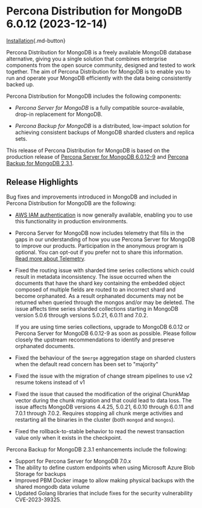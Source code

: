 # Percona Distribution for MongoDB 6.0.12 (2023-12-14)

[Installation](installation.md){.md-button}


Percona Distribution for MongoDB is a freely available MongoDB database alternative, giving you a single solution that combines enterprise components from the open source community, designed and tested to work together. The aim of Percona Distribution for MongoDB is to enable you to run and operate your
MongoDB efficiently with the data being consistently backed up.


Percona Distribution for MongoDB includes the following components:

* *Percona Server for MongoDB* is a fully compatible source-available, drop-in replacement
for MongoDB.

* *Percona Backup for MongoDB* is a distributed, low-impact solution for achieving
consistent backups of MongoDB sharded clusters and replica sets.

This release of Percona Distribution for MongoDB is based on the production release of [Percona Server for MongoDB 6.0.12-9](https://docs.percona.com/percona-server-for-mongodb/6.0/release_notes/6.0.12-9.html) and [Percona Backup for MongoDB 2.3.1](https://docs.percona.com/percona-backup-mongodb/release-notes/2.3.1.html).

## Release Highlights

Bug fixes and improvements introduced in MongoDB and included in Percona Distribution for MongoDB are the following:

* [AWS IAM authentication](https://docs.percona.com/percona-server-for-mongodb/6.0/aws-iam.html) is now generally available, enabling you to use this functionality in production environments.

* Percona Server for MongoDB now includes telemetry that fills in the gaps in our understanding of how you use Percona Server for MongoDB to improve our products. Participation in the anonymous program is optional. You can opt-out if you prefer not to share this information. [Read more about Telemetry](https://docs.percona.com/percona-server-for-mongodb/6.0/telemetry.html). 

* Fixed the routing issue with sharded time series collections which could result in metadata inconsistency. The issue occurred when the documents that have the shard key containing the embedded object composed of multiple fields are routed to an incorrect shard and become orphanated. As a result orphanated documents may not be returned when queried through the mongos and/or may be deleted. The issue affects time series sharded collections starting in MongoDB version 5.0.6 through versions 5.0.21, 6.0.11 and 7.0.2. 

   If you are using time series collections, upgrade to MongoDB 6.0.12 or Percona Server for MongoDB 6.0.12-9 as soon as possible. Please follow closely the upstream recommendations to identify and preserve orphanated documents. 

* Fixed the behaviour of the `$merge` aggregation stage on sharded clusters when the default read concern has been set to "majority"
* Fixed the issue with the migration of change stream pipelines to use v2 resume tokens instead of v1
* Fixed the issue that caused the modification of the original ChunkMap vector during the chunk migration and that could lead to data loss. The issue affects MongoDB versions 4.4.25, 5.0.21, 6.0.10 through 6.0.11 and 7.0.1 through 7.0.2. Requires stopping all chunk merge activities and restarting all the binaries in the cluster (both `mongod` and `mongos`). 
* Fixed the rollback-to-stable behavior to read the newest transaction value only when it exists in the checkpoint.


Percona Backup for MongoDB 2.3.1 enhancements include the following:

* Support for Percona Server for MongoDB 7.0.x
* The ability to define custom endpoints when using Microsoft Azure Blob Storage for backups
* Improved PBM Docker image to allow making physical backups with the shared mongodb data volume
* Updated Golang libraries that include fixes for the security vulnerability CVE-2023-39325.
